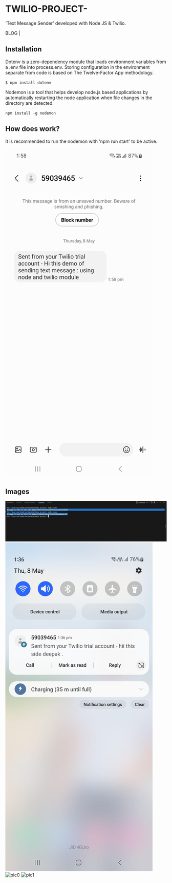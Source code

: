 ﻿# TWILIO-PROJECT-

'Text Message Sender' developed with Node JS & Twilio.

BLOG | 

## Installation

Dotenv is a zero-dependency module that loads environment variables from a .env file into process.env. Storing configuration in the environment separate from code is based on The Twelve-Factor App methodology.
    
    $ npm install dotenv
    
Nodemon is a tool that helps develop node.js based applications by automatically restarting the node application when file changes in the directory are detected.
    
    npm install -g nodemon
    
## How does work?

It is recommended to run the nodemon with 'npm run start' to be active.

![pic2](https://github.com/iamdeepak199/TWILIO-PROJECT-/blob/main/message_2.jpeg)

## Images
    
![pic0](https://github.com/iamdeepak199/TWILIO-PROJECT-/blob/main/SIDNO.jpg)
![pic1](https://github.com/iamdeepak199/TWILIO-PROJECT-/blob/main/message_1.jpeg)
![pic0]()
![pic1]()



